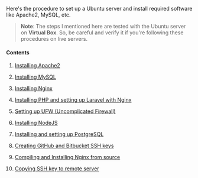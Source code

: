 Here's the procedure to set up a Ubuntu server and install required software like Apache2, MySQL, etc.

>**Note**: The steps I mentioned here are tested with the Ubuntu server on **Virtual Box**. So, be careful and verify it if you're following these procedures on live servers.

#### Contents

1. [Installing Apache2](installing_apache2.md)

2. [Installing MySQL](installing_mysql8.md)

3. [Installing Nginx](installing_nginx.md)

4. [Installing PHP and setting up Laravel with Nginx](installing_php_laravel.md)

5. [Setting up UFW (Uncomplicated Firewall)](setting_up_ufw.md)

6. [Installing NodeJS](installing_nodejs.md)

7. [Installing and setting up PostgreSQL](installing_postgres12.md)

8. [Creating GitHub and Bitbucket SSH keys](creating_git_ssh_key.md)

9. [Compiling and Installing Nginx from source](compiling_and_installing_nginx_from_source.md)

10. [Copying SSH key to remote server](copying_ssh_to_server.md)